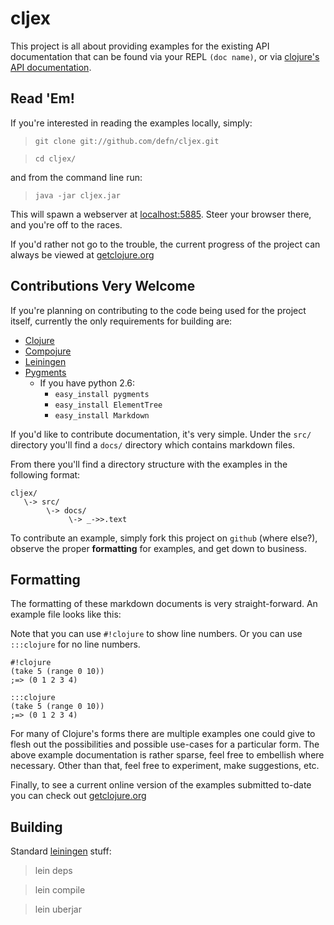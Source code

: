 # cljex #

This project is all about providing examples for the existing API
documentation that can be found via your REPL `(doc name)`, or via
[clojure's API documentation](http://clojure.org/api "clojure.org's API documentation").

## Read 'Em! ##

If you're interested in reading the examples locally, simply: 

> `git clone git://github.com/defn/cljex.git`

> `cd cljex/`

and from the command line run:

> `java -jar cljex.jar`

This will spawn a webserver at [localhost:5885](http://localhost:5885).  Steer your
browser there, and you're off to the races.

If you'd rather not go to the trouble, the current progress of the
project can always be viewed at [getclojure.org](http://getclojure.org/)

## Contributions Very Welcome ##

If you're planning on contributing to the code being used for the
project itself, currently the only requirements for building are:

* [Clojure](http://clojure.org/)
* [Compojure](http://github.com/weavejester/compojure/)
* [Leiningen](http://github.com/technomancy/leiningen/)
* [Pygments](http://pygments.org/)
   * If you have python 2.6:
      * `easy_install pygments`
      * `easy_install ElementTree`
      * `easy_install Markdown`

If you'd like to contribute documentation, it's very simple.  Under
the `src/` directory you'll find a `docs/` directory which contains
markdown files.

From there you'll find a directory structure with the examples in the
following format:

    cljex/
       \-> src/
            \-> docs/
                 \-> _->>.text

To contribute an example, simply fork this project on `github`
(where else?), observe the proper **formatting** for examples, and get
down to business.

## Formatting ##

The formatting of these markdown documents is very
straight-forward.  An example file looks like this:

Note that you can use `#!clojure` to show line numbers.  Or you can use
`:::clojure` for no line numbers.

    #!clojure
    (take 5 (range 0 10))
    ;=> (0 1 2 3 4)
        
    :::clojure
    (take 5 (range 0 10))
    ;=> (0 1 2 3 4)

For many of Clojure's forms there are multiple examples one could
give to flesh out the possibilities and possible use-cases for a
particular form.  The above example documentation is rather sparse,
feel free to embellish where necessary. Other than that, feel free to
experiment, make suggestions, etc. 

Finally, to see a current online version of the examples submitted
to-date you can check out [getclojure.org](http://getclojure.org/)

## Building ##

Standard [leiningen](http://github.com/technomancy/leiningen/) stuff:
>    lein deps

>    lein compile

>    lein uberjar
